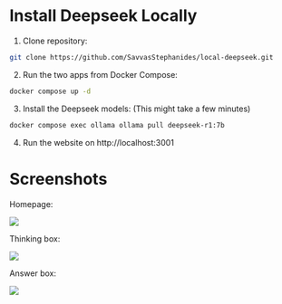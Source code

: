 # Install Deepseek Locally

1. Clone repository:

```sh
git clone https://github.com/SavvasStephanides/local-deepseek.git
```

2. Run the two apps from Docker Compose:

```sh
docker compose up -d
```

3. Install the Deepseek models: (This might take a few minutes)

```sh
docker compose exec ollama ollama pull deepseek-r1:7b
```

4. Run the website on http://localhost:3001

# Screenshots

Homepage:

![](https://github.com/user-attachments/assets/73226df6-3a3d-4ca3-bbdf-4edbb4c171b9)

Thinking box:

![](https://github.com/user-attachments/assets/1bdcdf28-158a-4ab6-b988-bc4b6689cf71)

Answer box:

![](https://github.com/user-attachments/assets/c7aa006e-9366-428c-a1d6-8b6432ba3557)

